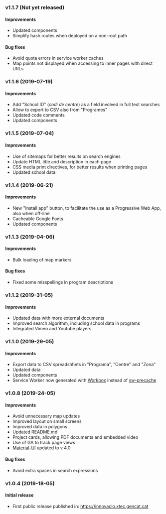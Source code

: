 ### v1.1.7 (Not yet released)
#### Improvements
- Updated components
- Simplify hash routes when deployed on a non-root path

#### Bug fixes
- Avoid quota errors in service worker caches
- Map points not displayed when accessing to inner pages with direct URLs

### v1.1.6 (2019-07-19)
#### Improvements
- Add "School ID" (_codi de centre_) as a field involved in full text searches
- Allow to export to CSV also from "Programes"
- Updated code comments
- Updated components

### v1.1.5 (2019-07-04)
#### Improvements
- Use of sitemaps for better results on search engines
- Update HTML title and description in each page
- CSS media print directives, for better results when printing pages
- Updated school data

### v1.1.4 (2019-06-21)
#### Improvements
- New "Install app" button, to facilitate the use as a Progressive Web App, also when off-line
- Cacheable Google Fonts
- Updated components

### v1.1.3 (2019-04-06)
#### Improvements
- Bulk loading of map markers

#### Bug fixes
- Fixed some misspellings in program descriptions

### v1.1.2 (2019-31-05)
#### Improvements
- Updated data with more external documents
- Improved search algorithm, including school data in programs
- Integrated Vimeo and Youtube players

### v1.1.0 (2019-29-05)
#### Improvements
- Export data to CSV spreadshhets in "Programa", "Centre" and "Zona"
- Updated data
- Updated components
- Service Worker now generated with [Workbox](https://developers.google.com/web/tools/workbox/) instead of [sw-precache](https://github.com/GoogleChromeLabs/sw-precache)

### v1.0.8 (2019-24-05)
#### Improvements
- Avoid unnecessary map updates
- Improved layout on small screens
- Improved data in polygons
- Updated README.md
- Project cards, allowing PDF documents and embedded video
- Use of GA to track page views
- [Material-UI](https://material-ui.com/) updated to v 4.0

#### Bug fixes
- Avoid extra spaces in search expressions

### v1.0.4 (2019-18-05)
#### Initial release
- First public release published in: https://innovacio.xtec.gencat.cat
